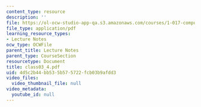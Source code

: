 ```yaml
---
content_type: resource
description: ''
file: https://ol-ocw-studio-app-qa.s3.amazonaws.com/courses/1-017-computing-and-data-analysis-for-environmental-applications-fall-2003/4d5c2b44bb535b575722fcb03b9afdd3_class03_4.pdf
file_type: application/pdf
learning_resource_types:
- Lecture Notes
ocw_type: OCWFile
parent_title: Lecture Notes
parent_type: CourseSection
resourcetype: Document
title: class03_4.pdf
uid: 4d5c2b44-bb53-5b57-5722-fcb03b9afdd3
video_files:
  video_thumbnail_file: null
video_metadata:
  youtube_id: null
---
```


